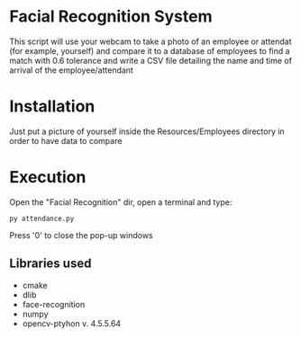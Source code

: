 # Facial Recognition System
This script will use your webcam to take a photo of an employee or attendat (for example, yourself) and compare it to a database of employees to find a match with 0.6 tolerance and write a CSV file detailing the name and time of arrival of the employee/attendant

# Installation
Just put a picture of yourself inside the Resources/Employees directory in order to have data to compare

# Execution
Open the "Facial Recognition" dir, open a terminal and type:

```
py attendance.py
```
Press '0' to close the pop-up windows

## Libraries used
* cmake
* dlib
* face-recognition
* numpy
* opencv-ptyhon v. 4.5.5.64
